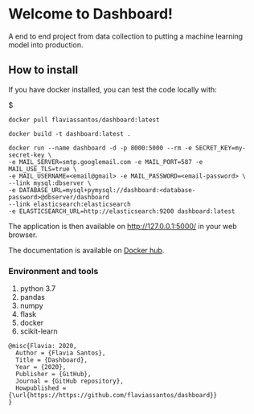 # Welcome to Dashboard!

A end to end project from data collection to putting a machine learning model into production.

## How to install

If you have docker installed, you can test the code locally with:

$ 

```
docker pull flaviassantos/dashboard:latest

docker build -t dashboard:latest .

docker run --name dashboard -d -p 8000:5000 --rm -e SECRET_KEY=my-secret-key \
-e MAIL_SERVER=smtp.googlemail.com -e MAIL_PORT=587 -e MAIL_USE_TLS=true \
-e MAIL_USERNAME=<email@gmail> -e MAIL_PASSWORD=<email-password> \
--link mysql:dbserver \
-e DATABASE_URL=mysql+pymysql://dashboard:<database-password>@dbserver/dashboard 
--link elasticsearch:elasticsearch 
-e ELASTICSEARCH_URL=http://elasticsearch:9200 dashboard:latest

```

The application is then available on http://127.0.0.1:5000/ in your web browser.

The documentation is available on [Docker hub](https://hub.docker.com/repository/docker/flaviassantos/dashboard).

### Environment and tools

1. python 3.7
2. pandas
3. numpy
4. flask
5. docker
6. scikit-learn


```
@misc{Flavia: 2020,
  Author = {Flavia Santos},
  Title = {Dashboard},
  Year = {2020},
  Publisher = {GitHub},
  Journal = {GitHub repository},
  Howpublished = {\url{https://https://github.com/flaviassantos/dashboard}}
}
```

